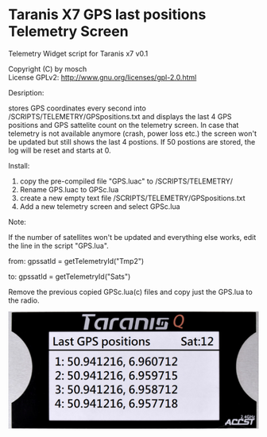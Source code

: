 # Taranis X7 GPS last positions Telemetry Screen

Telemetry Widget script for Taranis x7 v0.1

Copyright (C) by mosch   
License GPLv2: http://www.gnu.org/licenses/gpl-2.0.html       

Desription:

stores GPS coordinates every second into /SCRIPTS/TELEMETRY/GPSpositions.txt and 
displays the last 4 GPS positions and GPS sattelite count on the telemetry screen.
In case that telemetry is not available anymore (crash, power loss etc.) the screen 
won't be updated but still shows the last 4 postions. If 50 postions are stored, the log 
will be reset and starts at 0.


Install:
1. copy the pre-compiled file "GPS.luac" to /SCRIPTS/TELEMETRY/
2. Rename GPS.luac to GPSc.lua 
3. create a new empty text file /SCRIPTS/TELEMETRY/GPSpositions.txt 
4. Add a new telemetry screen and select GPSc.lua


Note:

If the number of satellites won't be updated and everything else works,
edit the line in the script "GPS.lua". 


from:
gpssatId = getTelemetryId("Tmp2")

to:
gpssatId = getTelemetryId("Sats")



Remove the previous copied GPSc.lua(c) files and copy just the GPS.lua to 
the radio.


![Alt text](https://github.com/moschotto/Taranis_X7/blob/master/screenx7.png)
